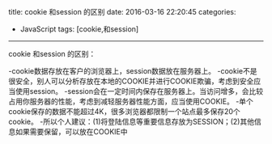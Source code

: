 title: cookie 和session 的区别
date: 2016-03-16 22:20:45
categories:
- JavaScript
tags: [cookie,和session]

-------

cookie 和session 的区别：

-cookie数据存放在客户的浏览器上，session数据放在服务器上。
-cookie不是很安全，别人可以分析存放在本地的COOKIE并进行COOKIE欺骗，考虑到安全应当使用session。
-session会在一定时间内保存在服务器上。当访问增多，会比较占用你服务器的性能，考虑到减轻服务器性能方面，应当使用COOKIE。
-单个cookie保存的数据不能超过4K，很多浏览器都限制一个站点最多保存20个cookie。
-所以个人建议：(1)将登陆信息等重要信息存放为SESSION；(2)其他信息如果需要保留，可以放在COOKIE中